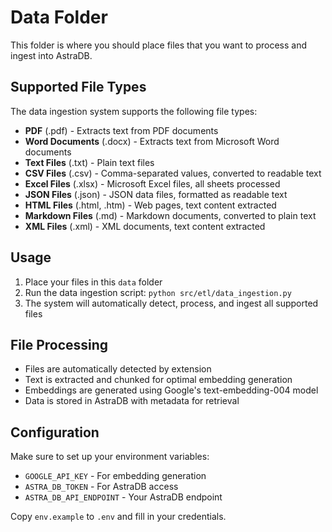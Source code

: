 # Data Folder

This folder is where you should place files that you want to process and ingest into AstraDB.

## Supported File Types

The data ingestion system supports the following file types:

- **PDF** (.pdf) - Extracts text from PDF documents
- **Word Documents** (.docx) - Extracts text from Microsoft Word documents
- **Text Files** (.txt) - Plain text files
- **CSV Files** (.csv) - Comma-separated values, converted to readable text
- **Excel Files** (.xlsx) - Microsoft Excel files, all sheets processed
- **JSON Files** (.json) - JSON data files, formatted as readable text
- **HTML Files** (.html, .htm) - Web pages, text content extracted
- **Markdown Files** (.md) - Markdown documents, converted to plain text
- **XML Files** (.xml) - XML documents, text content extracted

## Usage

1. Place your files in this `data` folder
2. Run the data ingestion script: `python src/etl/data_ingestion.py`
3. The system will automatically detect, process, and ingest all supported files

## File Processing

- Files are automatically detected by extension
- Text is extracted and chunked for optimal embedding generation
- Embeddings are generated using Google's text-embedding-004 model
- Data is stored in AstraDB with metadata for retrieval

## Configuration

Make sure to set up your environment variables:
- `GOOGLE_API_KEY` - For embedding generation
- `ASTRA_DB_TOKEN` - For AstraDB access
- `ASTRA_DB_API_ENDPOINT` - Your AstraDB endpoint

Copy `env.example` to `.env` and fill in your credentials.
